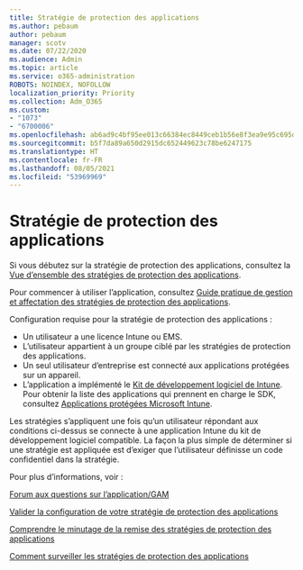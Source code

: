 ```yaml
---
title: Stratégie de protection des applications
ms.author: pebaum
author: pebaum
manager: scotv
ms.date: 07/22/2020
ms.audience: Admin
ms.topic: article
ms.service: o365-administration
ROBOTS: NOINDEX, NOFOLLOW
localization_priority: Priority
ms.collection: Adm_O365
ms.custom:
- "1073"
- "6700006"
ms.openlocfilehash: ab6ad9c4bf95ee013c66384ec8449ceb1b56e8f3ea9e95c695dbbab0e9fa3fc3
ms.sourcegitcommit: b5f7da89a650d2915dc652449623c78be6247175
ms.translationtype: HT
ms.contentlocale: fr-FR
ms.lasthandoff: 08/05/2021
ms.locfileid: "53969969"
---
```

# <a name="application-protection-policy"></a>Stratégie de protection des applications

Si vous débutez sur la stratégie de protection des applications, consultez la [Vue d’ensemble des stratégies de protection des applications](https://docs.microsoft.com/intune/apps/app-protection-policy).

Pour commencer à utiliser l’application, consultez [Guide pratique de gestion et affectation des stratégies de protection des applications](https://docs.microsoft.com/intune/app-protection-policies).

Configuration requise pour la stratégie de protection des applications :

- Un utilisateur a une licence Intune ou EMS.
- L’utilisateur appartient à un groupe ciblé par les stratégies de protection des applications.
- Un seul utilisateur d’entreprise est connecté aux applications protégées sur un appareil.
- L’application a implémenté le [Kit de développement logiciel de Intune](https://docs.microsoft.com/intune/app-sdk-get-started). Pour obtenir la liste des applications qui prennent en charge le SDK, consultez [Applications protégées Microsoft Intune](https://docs.microsoft.com/intune/apps-supported-intune-apps).

Les stratégies s’appliquent une fois qu’un utilisateur répondant aux conditions ci-dessus se connecte à une application Intune du kit de développement logiciel compatible. La façon la plus simple de déterminer si une stratégie est appliquée est d’exiger que l’utilisateur définisse un code confidentiel dans la stratégie. 

Pour plus d’informations, voir :

[Forum aux questions sur l’application/GAM](https://docs.microsoft.com/intune/apps/troubleshoot-mam)  

[Valider la configuration de votre stratégie de protection des applications](https://docs.microsoft.com/intune/app-protection-policies-validate)

[Comprendre le minutage de la remise des stratégies de protection des applications](https://docs.microsoft.com/intune/app-protection-policy-delivery)  

[Comment surveiller les stratégies de protection des applications](https://docs.microsoft.com/intune/app-protection-policies-monitor)
